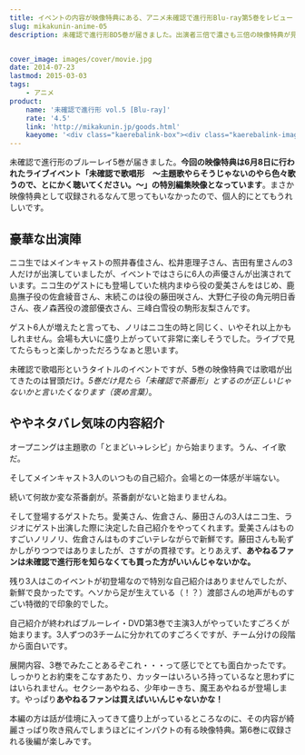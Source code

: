 ```yaml
---
title: イベントの内容が映像特典にある、アニメ未確認で進行形Blu-ray第5巻をレビュー
slug: mikakunin-anime-05
description: 未確認で進行形BD5巻が届きました。出演者三倍で濃さも三倍の映像特典が見どころです。映像特典は6月8日に行われた「未確認で歌唱形」というイベントの特別編集映像が収録されており、非常に見応えのある内容となっています。


cover_image: images/cover/movie.jpg
date: 2014-07-23
lastmod: 2015-03-03
tags: 
    - アニメ
product:
    name: '未確認で進行形 vol.5 [Blu-ray]'
    rate: '4.5'
    link: 'http://mikakunin.jp/goods.html'
    kaeyome: '<div class="kaerebalink-box"><div class="kaerebalink-image"><a href="http://www.amazon.co.jp/exec/obidos/ASIN/B00HRQJSTY/illusionspace-22/ref=nosim/" rel="nofollow" target="_blank"><img src="http://ecx.images-amazon.com/images/I/51yTyyTuHrL._SL160_.jpg" style="border: none;" /></a></div><div class="kaerebalink-info"><div class="kaerebalink-name"><a href="http://www.amazon.co.jp/exec/obidos/ASIN/B00HRQJSTY/illusionspace-22/ref=nosim/" rel="nofollow" target="_blank">未確認で進行形 vol.5 (初回生産限定版) [Blu-ray]</a><div class="kaerebalink-powered-date">posted with <a href="http://kaereba.com" rel="nofollow" target="_blank">カエレバ</a></div></div><div class="kaerebalink-detail">照井春佳 東宝 2014-07-16    </div><div class="kaerebalink-link1"><div class="shoplinkamazon"><a href="http://www.amazon.co.jp/gp/search?keywords=%96%A2%8Am%94F%82%C5%90i%8Ds%8C%60%20vol.5%20Blu-ray&__mk_ja_JP=%83J%83%5E%83J%83i&tag=illusionspace-22" rel="nofollow" target="_blank" title="アマゾン" >Amazonで購入</a></div><div class="shoplinkrakuten"><a href="http://hb.afl.rakuten.co.jp/hgc/0e95387f.f2aef20d.0e953880.25e412bd/?pc=http%3A%2F%2Fsearch.rakuten.co.jp%2Fsearch%2Fmall%2F%25E6%259C%25AA%25E7%25A2%25BA%25E8%25AA%258D%25E3%2581%25A7%25E9%2580%25B2%25E8%25A1%258C%25E5%25BD%25A2%2520vol.5%2520Blu-ray%2F-%2Ff.1-p.1-s.1-sf.0-st.A-v.2%3Fx%3D0%26scid%3Daf_ich_link_urltxt%26m%3Dhttp%3A%2F%2Fm.rakuten.co.jp%2F" rel="nofollow" target="_blank" title="楽天市場" >楽天市場で購入</a></div></div></div><div class="booklink-footer" style="clear: left"></div></div>'
---
```


未確認で進行形のブルーレイ5巻が届きました。<strong>今回の映像特典は6月8日に行われたライブイベント「未確認で歌唱形　〜主題歌やらそうじゃないのやら色々歌うので、とにかく聴いてください。〜」の特別編集映像となっています</strong>。まさか映像特典として収録されるなんて思ってもいなかったので、個人的にとてもうれしいです。


## 豪華な出演陣


ニコ生ではメインキャストの照井春佳さん、松井恵理子さん、吉田有里さんの3人だけが出演していましたが、イベントではさらに6人の声優さんが出演されています。ニコ生のゲストにも登場していた桃内まゆら役の愛美さんをはじめ、鹿島撫子役の佐倉綾音さん、末続このは役の藤田咲さん、大野仁子役の角元明日香さん、夜ノ森茜役の渡部優衣さん、三峰白雪役の駒形友梨さんです。

ゲスト6人が増えたと言っても、ノリはニコ生の時と同じく、いやそれ以上かもしれません。会場も大いに盛り上がっていて非常に楽しそうでした。ライブで見てたらもっと楽しかっただろうなぁと思います。

未確認で歌唱形というタイトルのイベントですが、5巻の映像特典では歌唱が出てきたのは冒頭だけ。<em>5巻だけ見たら「未確認で茶番形」とするのが正しいじゃないかと言いたくなります（褒め言葉）</em>。


## ややネタバレ気味の内容紹介


オープニングは主題歌の「とまどい→レシピ」から始まります。うん、イイ歌だ。

そしてメインキャスト3人のいつもの自己紹介。会場との一体感が半端ない。

続いて何故か変な茶番劇が。茶番劇がないと始まりませんね。

そして登場するゲストたち。愛美さん、佐倉さん、藤田さんの3人はニコ生、ラジオにゲスト出演した際に決定した自己紹介をやってくれます。愛美さんはものすごいノリノリ、佐倉さんはものすごいテレながらで新鮮です。藤田さんも恥ずかしがりつつではありましたが、さすがの貫禄です。とりあえず、<strong>あやねるファンは未確認で進行形を知らなくても買った方がいいんじゃないかな。</strong>

残り3人はこのイベントが初登場なので特別な自己紹介はありませんでしたが、新鮮で良かったです。ヘソから足が生えている（！？）渡部さんの地声がものすごい特徴的で印象的でした。

自己紹介が終わればブルーレイ・DVD第3巻で主演3人がやっていたすごろくが始まります。3人ずつの3チームに分かれてのすごろくですが、チーム分けの段階から面白いです。

展開内容、3巻でみたことあるぞこれ・・・って感じでとても面白かったです。しっかりとお約束をこなすあたり、カッターはいろいろ持っているなと思わずにはいられません。セクシーあやねる、少年ゆーきち、魔王あやねるが登場します。やっぱり<strong>あやねるファンは買えばいいんじゃないかな！</strong>

本編の方は話が佳境に入ってきて盛り上がっているところなのに、その内容が綺麗さっぱり吹き飛んでしまうほどにインパクトの有る映像特典。第6巻に収録される後編が楽しみです。


  